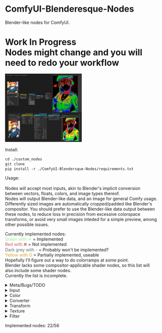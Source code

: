 # ComfyUI-Blenderesque-Nodes
Blender-like nodes for ComfyUI.<br>

<h1>Work In Progress<br>
Nodes might change and you will need to redo your workflow</h1>

<img src=mary_combo.png style="width:50%;height:50%">

Install:
```
cd ./custom_nodes
git clone
pip install -r ./ComfyUI-Blendersque-Nodes/requirements.txt
```

Usage:<br><br>
Nodes will accept most inputs, akin to Blender's implicit conversion between vectors, floats, colors, and image types thereof.<br>
Nodes will output Blender-like data, and an image for general Comfy usage.<br>
Differently sized images are automatically cropped/padded like Blender's compositor.
You should prefer to use the Blender-like data output between these nodes, to reduce loss in precision from excessive colorspace transforms, or avoid very small images inteded for a simple preview, among other possible issues.<br>

Currently implemented nodes:<br>
<span style="color:LightGreen">Green with ✔</span> = Implemented<br>
<span style="color:IndianRed">Red with ❌</span> = Not implemented<br>
<span style="color:DimGrey">Dark grey with -</span> = Probably won't be implemented?<br>
<SPAN STYLE="color:GoldenRod">Yellow with O</span> = Partially implemented, useable<br>
Hopefully I'll figure out a way to do colorramps at some point.<br>
Blender lacks some compositor-applicable shader nodes, so this list will also include some shader nodes.<br>
Currently the list is incomplete.<br>

<details>
<summary>Meta/Bugs/TODO</summary>
<ul>
<li><span style="color:IndianRed">Dynamic inputs ❌</span></li>
<li><span style="color:GoldenRod">Dynamic widgets O</span></li>
<li><span style="color:IndianRed">UV Input Node ❌ (For mapping textures)</span></li>
<li><span style="color:IndianRed">Resize Canvas Node ❌</span></li>
<li><span style="color:IndianRed">Extract Data Node ❌ (Get image, mask, canvas xy, float, etc.)</span></li>
<li><span style="color:IndianRed">Merged input sockets and default values ("widgets") ❌</span></li>
<li><span style="color:IndianRed">Merged output blender and image sockets ❌</span></li>
<li><span style="color:IndianRed">Low precision on image transforms, teethy edges ❌</span></li>
</ul>
</details>

<details>
<summary>Input</summary>
<ul>
<li><span style="color:LightGreen">Value ✔</span></li>
<li><span style="color:LightGreen">RGB ✔</span></li>
<li><span style="color:IndianRed">Bokeh Image ❌</span></li>
Most other input nodes seem redundant or not applicable.
</ul>
</details>

<details>
<summary>Color</summary>
<ul>
<li><span style="color:LightGreen">Brightness/Contrast ✔</span></li>
<li><span style="color:LightGreen">Gamma ✔</span></li>
<li><span style="color:LightGreen">Hue/Saturation/Value ✔</span></li>
<li><span style="color:LightGreen">Invert Color ✔</span></li>
<li><span style="color:DimGrey">Light Falloff -</span></li>
<li><span style="color:GoldenRod">Mix Color O (see Mix converter)</span></li>
<li><span style="color:DimGrey">RGB Curves -</span></li>
<li><span style="color:DimGrey">Color Balance -</span></li>
<li><span style="color:DimGrey">Color Correction -</span></li>
<li><span style="color:DimGrey">Hue Correct -</span></li>
<li><span style="color:IndianRed">Exposure ❌</span></li>
<li><span style="color:IndianRed">Tonemap ❌</span></li>
<br>
<li><span style="color:IndianRed">Alpha Over ❌</span></li>
<li><span style="color:IndianRed">Z Combine ❌</span></li>
<li><span style="color:IndianRed">Alpha Convert ❌</span></li>
<li><span style="color:IndianRed">Convert Colorspace ❌</span></li>
<li><span style="color:LightGreen">Set Alpha ✔</span></li>
</ul>
</details>

<details>
<summary>Converter</summary>
<ul>
<li><span style="color:GoldenRod">Blackbody O (Missing rec709->linear, very minor color difference)</span></li>
<li><span style="color:LightGreen">Clamp ✔</span></li>
<li><span style="color:DimGrey">Color Ramp -</span></li>
<li><span style="color:GoldenRod">Combine Color O (No colorspace option for YUV/YCbCr)</span></li>
<li><span style="color:LightGreen">Combine XYZ ✔</span></li>
<li><span style="color:DimGrey">Float Curve -</span></li>
<li><span style="color:LightGreen">Map Range ✔</span></li>
<li><span style="color:GoldenRod">Math O</span></li>
No dynamic inputs, the following operations do not work correctly: Smooth Minimum, Smooth Maximum<br>
Divide does not handle division by 0 as Blender
<li><span style="color:GoldenRod">Mix O</span></li>
No dynamic inputs, no non-uniform vector factor, the following blending modes do not work correctly: Overlay, Soft Light, Linear Light<br>
Divide does not handle division by 0 as Blender
<li><span style="color:LightGreen">RGB to BW ✔</span></li>
<li><span style="color:GoldenRod">Separate Color O (No colorspace option for YUV/YCbCr)</span></li>
<li><span style="color:LightGreen">Separate XYZ ✔</span></li>
<li><span style="color:IndianRed">Vector Math ❌</span></li>
<li><span style="color:LightGreen">Wavelength ✔</span></li>
</ul>
</details>

<details>
<summary>Transform</summary>
<ul>
<li><span style="color:GoldenRod">Rotate O (No bicubic interpolation)</span></li>
<li><span style="color:GoldenRod">Scale O (No bicubic interpolation)</span></li>
<li><span style="color:GoldenRod">Transform O (No bicubic interpolation)</span></li>
<li><span style="color:GoldenRod">Translate O (No bicubic interpolation)</span></li>
<li><span style="color:IndianRed">Corner Pin ❌</span></li>
<li><span style="color:IndianRed">Crop ❌</span></li>
<li><span style="color:IndianRed">Displace ❌</span></li>
<li><span style="color:IndianRed">Flip ❌</span></li>
<li><span style="color:IndianRed">Map UV ❌</span></li>
<li><span style="color:IndianRed">Lens Distortion ❌</span></li>
<li><span style="color:IndianRed">Movie Distortion ❌</span></li>
</ul>
</details>

<details>
<summary>Texture</summary>
<ul>
<li><span style="color:IndianRed"> Brick Texture ❌</span></li>
<li><span style="color:IndianRed"> Checker Texture ❌</span></li>
<li><span style="color:IndianRed"> Gabor Texture ❌</span></li>
<li><span style="color:IndianRed"> Gradient Texture ❌</span></li>
<li><span style="color:IndianRed"> Magic Texture ❌</span></li>
<li><span style="color:IndianRed"> Noise Texture ❌</span></li>
<li><span style="color:IndianRed"> Voronoi Texture ❌</span></li>
<li><span style="color:IndianRed"> Wave Texture ❌</span></li>
<li><span style="color:IndianRed"> White Noise Texture ❌</span></li>
</ul>
</details>

<details>
<summary>Filter</summary>
<ul>
<li><span style="color:IndianRed"> Whatever blurs I can implement ❌</span></li>
<li><span style="color:IndianRed"> Anti-Aliasing ❌</span></li>
<li><span style="color:IndianRed"> Despeckle ❌</span></li>
<li><span style="color:IndianRed"> Dilate/Erode ❌</span></li>
<li><span style="color:IndianRed"> Filter FIlter :) ❌</span></li>
<li><span style="color:IndianRed"> Glare ❌</span></li>
<li><span style="color:IndianRed"> Kuwahara ❌</span></li>
<li><span style="color:IndianRed"> Pixelate ❌</span></li>
<li><span style="color:IndianRed"> Posterize ❌</span></li>
<li><span style="color:IndianRed"> Sun Beams ❌</span></li>
</ul>
</details>

Implemented nodes: 22/56